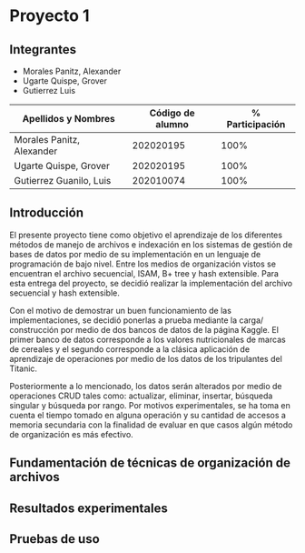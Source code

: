 # Proyecto 1

## Integrantes

- Morales Panitz, Alexander 
- Ugarte Quispe, Grover
- Gutierrez Luis

| Apellidos y Nombres       | Código de alumno | % Participación |
|---------------------------|------------------|-----------------|
| Morales Panitz, Alexander | 202020195        | 100%            |
| Ugarte Quispe, Grover     | 202020195        | 100%            |
| Gutierrez Guanilo, Luis   | 202010074        | 100%            |

## Introducción

El presente proyecto tiene como objetivo el aprendizaje de los diferentes métodos de manejo de archivos e indexación en los sistemas de gestión de bases de datos por medio de su implementación en un lenguaje de programación de bajo nivel. Entre los medios de organización vistos se encuentran el archivo secuencial, ISAM, B+ tree y hash extensible. Para esta entrega del proyecto, se decidió realizar la implementación del archivo secuencial y hash extensible.

Con el motivo de demostrar un buen funcionamiento de las implementaciones, se decidió ponerlas a prueba mediante la carga/ construcción por medio de dos bancos de datos de la página Kaggle. El primer banco de datos corresponde a los valores nutricionales de marcas de cereales y el segundo corresponde a la clásica aplicación de aprendizaje de operaciones por medio de los datos de los tripulantes del Titanic.

Posteriormente a lo mencionado, los datos serán alterados por medio de operaciones CRUD tales como: actualizar, eliminar, insertar, búsqueda singular y búsqueda por rango. Por motivos experimentales, se ha toma en cuenta el tiempo tomado en alguna operación y su cantidad de accesos a memoria secundaria con la finalidad de evaluar en que casos algún método de organización es más efectivo.




## Fundamentación de técnicas de organización de archivos

## Resultados experimentales

## Pruebas de uso
